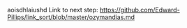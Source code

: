aoisdhlaiushd
Link to next step: https://github.com/Edward-Pillips/link_sort/blob/master/ozymandias.md